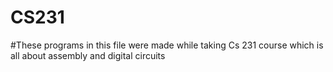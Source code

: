 # CS231
#These programs in this file were made while taking Cs 231 course which is all about assembly and digital circuits
